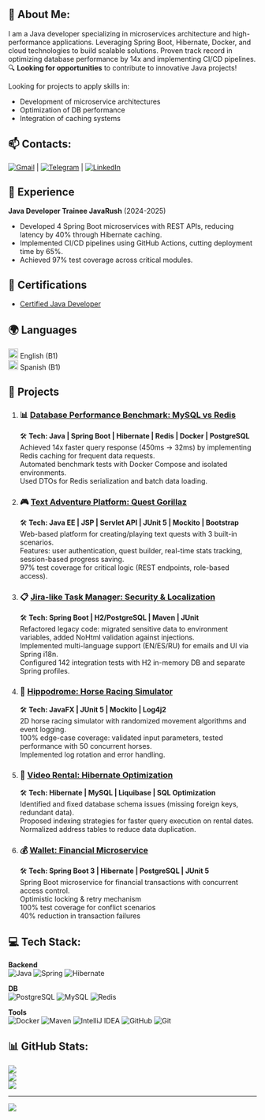 ## 💫 About Me:
I am a Java developer specializing in microservices architecture and high-performance applications. 
Leveraging Spring Boot, Hibernate, Docker, and cloud technologies to build scalable solutions. 
Proven track record in optimizing database performance by 14x and implementing CI/CD pipelines. <br>
🔍 **Looking for opportunities** to contribute to innovative Java projects!  

Looking for projects to apply skills in:
- Development of microservice architectures
- Optimization of DB performance
- Integration of caching systems<br>

## 📫 Contacts:
[![Gmail](https://img.shields.io/badge/Gmail-D14836?logo=gmail&logoColor=white)](mailto:9096971133@mail.ru)
| [![Telegram](https://img.shields.io/badge/Telegram-2CA5E0?logo=telegram&logoColor=white)](https://t.me/Alliransa)
| [![LinkedIn](https://img.shields.io/badge/LinkedIn-0077B5?logo=linkedin&logoColor=white)](https://www.linkedin.com/in/NadezhdaShpak/)

## 💼 Experience
**Java Developer Trainee JavaRush** (2024-2025)
- Developed 4 Spring Boot microservices with REST APIs, reducing latency by 40% through Hibernate caching.
- Implemented CI/CD pipelines using GitHub Actions, cutting deployment time by 65%.
- Achieved 97% test coverage across critical modules.
## 📜 Certifications
- [Certified Java Developer](https://certificate.javarush.com/nadezhda_shpak.pdf)

## 🌍 Languages
<img src="https://flagcdn.com/w20/gb.png" width="20" alt="UK Flag"> English (B1)<br>
<img src="https://flagcdn.com/w20/es.png" width="20" alt="Spain Flag"> Spanish (B1)

## 🚀 Projects
1. ###  📊 [Database Performance Benchmark: MySQL vs Redis](https://github.com/NadezhdaShpak/hibernate-final)<br>
   🛠️   **Tech: Java | Spring Boot | Hibernate | Redis | Docker | PostgreSQL**<br>
Achieved 14x faster query response (450ms → 32ms) by implementing Redis caching for frequent data requests.<br>
Automated benchmark tests with Docker Compose and isolated environments.<br>
Used DTOs for Redis serialization and batch data loading.<br>

2. ###  🎮 [Text Adventure Platform: Quest Gorillaz](https://github.com/NadezhdaShpak/ProjectGorillaz)<br>
   🛠️   **Tech: Java EE | JSP | Servlet API | JUnit 5 | Mockito | Bootstrap**<br>
Web-based platform for creating/playing text quests with 3 built-in scenarios.<br>
Features: user authentication, quest builder, real-time stats tracking, session-based progress saving.<br>
97% test coverage for critical logic (REST endpoints, role-based access).<br>

3. ###  📋 [Jira-like Task Manager: Security & Localization](https://github.com/NadezhdaShpak/project-final)<br>
   🛠️   **Tech: Spring Boot | H2/PostgreSQL | Maven | JUnit**<br>
Refactored legacy code: migrated sensitive data to environment variables, added NoHtml validation against injections.<br>
Implemented multi-language support (EN/ES/RU) for emails and UI via Spring i18n.<br>
Configured 142 integration tests with H2 in-memory DB and separate Spring profiles.<br>

4. ###  🐎 [Hippodrome: Horse Racing Simulator](https://github.com/NadezhdaShpak/hippodrome)<br>
   🛠️   **Tech: JavaFX | JUnit 5 | Mockito | Log4j2**<br>
2D horse racing simulator with randomized movement algorithms and event logging.<br>
100% edge-case coverage: validated input parameters, tested performance with 50 concurrent horses.<br>
Implemented log rotation and error handling.<br>

5. ###  🎥 [Video Rental: Hibernate Optimization](https://github.com/NadezhdaShpak/project-hibernate-2)<br>
   🛠️  **Tech: Hibernate | MySQL | Liquibase | SQL Optimization**<br>
Identified and fixed database schema issues (missing foreign keys, redundant data).<br>
Proposed indexing strategies for faster query execution on rental dates.<br>
Normalized address tables to reduce data duplication.<br>
6. ### 💰 [Wallet: Financial Microservice](https://github.com/NadezhdaShpak/Wallet)
   🛠️ **Tech: Spring Boot 3 | Hibernate | PostgreSQL | JUnit 5**<br>
Spring Boot microservice for financial transactions with concurrent access control.<br>
Optimistic locking & retry mechanism<br>
100% test coverage for conflict scenarios<br>
40% reduction in transaction failures<br>


## 💻 Tech Stack:
**Backend**  
![Java](https://img.shields.io/badge/Java-ED8B00?logo=openjdk)
![Spring](https://img.shields.io/badge/Spring-6DB33F?logo=spring)
![Hibernate](https://img.shields.io/badge/Hibernate-59666C?logo=hibernate)

**DB**  
![PostgreSQL](https://img.shields.io/badge/PostgreSQL-316192?logo=postgresql)
![MySQL](https://img.shields.io/badge/MySQL-4479A1?logo=mysql)
![Redis](https://img.shields.io/badge/Redis-DC382D?logo=redis)

**Tools**  
![Docker](https://img.shields.io/badge/docker-%230db7ed.svg?&logo=docker&logoColor=white)
![Maven](https://img.shields.io/badge/Maven-C71A36?logo=apache-maven)
![IntelliJ IDEA](https://img.shields.io/badge/IntelliJ_IDEA-000000?logo=intellij-idea)
![GitHub](https://img.shields.io/badge/github-%23121011.svg?logo=github&logoColor=white)
![Git](https://img.shields.io/badge/git-%23F05033.svg?logo=git&logoColor=white)

## 📊 GitHub Stats:
![](https://github-readme-stats.vercel.app/api?username=NadezhdaShpak&theme=transparent&hide_border=false&include_all_commits=true&count_private=true)<br/>
![](https://github-readme-streak-stats.herokuapp.com?user=NadezhdaShpak&theme=transparent&date_format=j%20M%5B%20Y%5D&hide_border=false)<br/>
![](https://github-readme-stats.vercel.app/api/top-langs/?username=NadezhdaShpak&theme=transparent&hide_border=false&include_all_commits=false&count_private=true&layout=compact)

---
[![](https://visitcount.itsvg.in/api?id=NadezhdaShpak&icon=0&color=1)](https://visitcount.itsvg.in)
